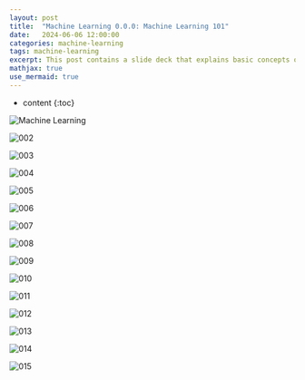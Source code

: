 ```yaml
---
layout: post
title:  "Machine Learning 0.0.0: Machine Learning 101"
date:   2024-06-06 12:00:00
categories: machine-learning 
tags: machine-learning
excerpt: This post contains a slide deck that explains basic concepts of Machine Learning with a focus on nueural networks.
mathjax: true
use_mermaid: true
---
```


* content
{:toc}


![Machine Learning](/assets/images/ML/000/001.png)

![002](/assets/images/ML/000/002.png)

![003](/assets/images/ML/000/003.png)

![004](/assets/images/ML/000/004.png)

![005](/assets/images/ML/000/005.png)

![006](/assets/images/ML/000/006.png)

![007](/assets/images/ML/000/007.png)

![008](/assets/images/ML/000/008.png)

![009](/assets/images/ML/000/009.png)

![010](/assets/images/ML/000/010.png)

![011](/assets/images/ML/000/011.png)

![012](/assets/images/ML/000/012.png)

![013](/assets/images/ML/000/013.png)

![014](/assets/images/ML/000/014.png)

![015](/assets/images/ML/000/015.png)



